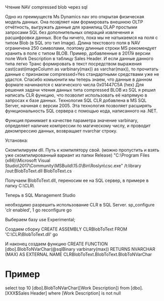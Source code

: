 Чтение NAV compressed blob через sql

Одно из преимуществ Ms Dynamics nav это открытая физическая модель данных. Она позвjляет нам формировать внешнюю OLTP отчётность, выгружать данные для хранилищ OLAP простыми запросами SQL без дополнительных операций извлечения и расшифровки данных.
Все бы ничего, пока мы не натыкаемся на поля с типом Blob (в SQL это тип Image).
Длина текстового поля в NAV ограничена 250 символами, поэтому длинные строки MS рекомендует хранить в поле с типом BLOB. Пример, добавленные в 2017й версии поле Work Description в таблицу Sales Header.
И если данные данного типа легко Транс формировать в текст посредством выражения cast(cast(imageColumn as varbinary(max)) as varchar(max)), то прочитать данные с признаком compressed=Yes стандартными средствами уже не удастся.
Спасибо комьюнити мы теперь знаем, что данные в данном формате начинаются с магического числа 0x01447C5A (hex) 
Для  решения задачи чтения данных типа compressed BLOB из SQL я решил написать CLR функцию, что позволит использовать её напрямую в запросах к базе данных. Технология SQL CLR добавлена в MS SQL Server, начиная с версии 2005. Эта технология позволяет расширять функциональность SQL сервера с помощью кода, написанного на .NET.

Функция принимает в качестве параметра значение varbinary, определяет наличие компрессии по магическому числу, и проводит декомпрессию данных, возвращает nvarchar строку. 

Установка:

Скомпилируем dll. Путь к компилятору свой. (можно пропустить и взять уже скомпилированный вариант из папки Release)
"C:\Program Files (x86)\Microsoft Visual Studio\2017\Community\MSBuild\15.0\Bin\Roslyn\csc.exe" /t:library /out:BlobToText.dll BlobToText.cs

Получаем BlobToText.dll, переносим ее на SQL сервер, в примере в папку C:\CLR\

Теперь в SQL Management Studio

необходимо разрешить использование CLR в SQL Server.
sp_configure 'clr enabled', 1
go
reconfigure
go


Выбераем базу 
use Experimental;

Создаем сборку
CREATE ASSEMBLY CLRBlobToText FROM 'C:\CLR\BlobToText.dll' 
go

И наконец создаем функцию
CREATE FUNCTION [dbo].BlobToNVarChar(@sqlBinary varbinary(max))
RETURNS NVARCHAR (MAX) 
AS 
EXTERNAL NAME CLRBlobToText.BlobToText.BlobToNVarChar

# Пример
select top 10 [dbo].BlobToNVarChar([Work Description]) from [dbo].[XXX$Sales Header] where [Work Description] is not null
